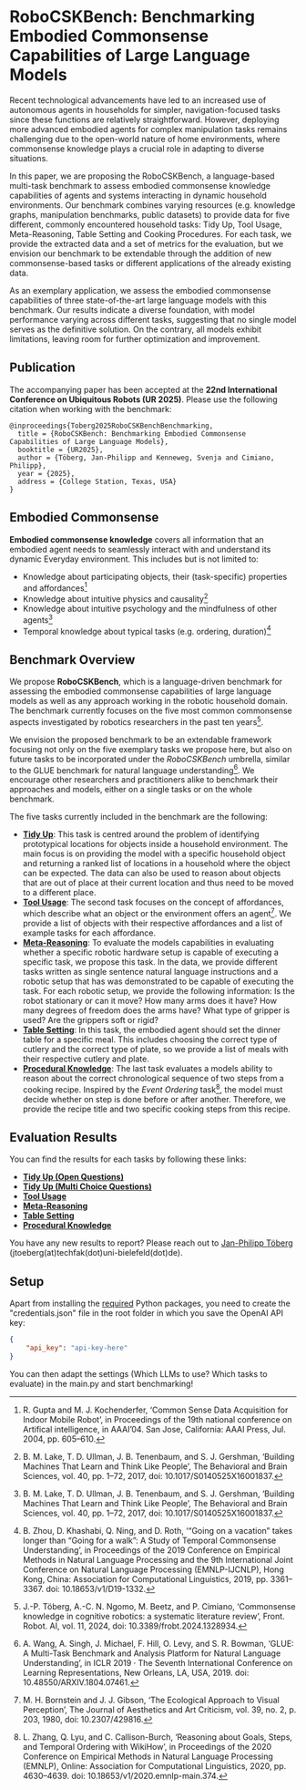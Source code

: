 # RoboCSKBench: Benchmarking Embodied Commonsense Capabilities of Large Language Models

Recent technological advancements have led to an increased use of autonomous agents in households for simpler, navigation-focused tasks since these functions are relatively straightforward.
However, deploying more advanced embodied agents for complex manipulation tasks remains challenging due to the open-world nature of home environments, where commonsense knowledge plays a crucial role in adapting to diverse situations.

In this paper, we are proposing the RoboCSKBench, a language-based multi-task benchmark to assess embodied commonsense knowledge capabilities of agents and systems interacting in dynamic household environments.
Our benchmark combines varying resources (e.g. knowledge graphs, manipulation benchmarks, public datasets) to provide data for five different, commonly encountered household tasks: Tidy Up, Tool Usage, Meta-Reasoning, Table Setting and Cooking Procedures.
For each task, we provide the extracted data and a set of metrics for the evaluation, but we envision our benchmark to be extendable through the addition of new commonsense-based tasks or different applications of the already existing data.

As an exemplary application, we assess the embodied commonsense capabilities of three state-of-the-art large language models with this benchmark.
Our results indicate a diverse foundation, with model performance varying across different tasks, suggesting that no single model serves as the definitive solution.
On the contrary, all models exhibit limitations, leaving room for further optimization and improvement.

## Publication

The accompanying paper has been accepted at the **22nd International Conference on Ubiquitous Robots (UR 2025)**. 
Please use the following citation when working with the benchmark:
```
@inproceedings{Toberg2025RoboCSKBenchBenchmarking,
  title = {RoboCSKBench: Benchmarking Embodied Commonsense Capabilities of Large Language Models},
  booktitle = {UR2025},
  author = {Töberg, Jan-Philipp and Kenneweg, Svenja and Cimiano, Philipp},
  year = {2025},
  address = {College Station, Texas, USA}
}
```

## Embodied Commonsense

**Embodied commonsense knowledge** covers all information that an embodied agent needs to seamlessly interact with and understand its dynamic Everyday environment. 
 This includes but is not limited to:
 - Knowledge about participating objects, their (task-specific) properties and affordances[^1]
 - Knowledge about intuitive physics and causality[^2]
 - Knowledge about intuitive psychology and the mindfulness of other agents[^2]
 - Temporal knowledge about typical tasks (e.g. ordering, duration)[^3]

## Benchmark Overview

We propose **RoboCSKBench**, which is a language-driven benchmark for assessing the embodied commonsense capabilities of large language models as well as any approach working in the robotic household domain.
The benchmark currently focuses on the five most common commonsense aspects investigated by robotics researchers in the past ten years[^4].

We envision the proposed benchmark to be an extendable framework focusing not only on the five exemplary tasks we propose here, but also on future tasks to be incorporated under the *RoboCSKBench* umbrella, similar to the GLUE benchmark for natural language understanding[^5].
We encourage other researchers and practitioners alike to benchmark their approaches and models, either on a single tasks or on the whole benchmark.

The five tasks currently included in the benchmark are the following:
- **[Tidy Up](./tidy_up/README.md)**: This task is centred around the problem of identifying prototypical locations for objects inside a household environment.
The main focus is on providing the model with a specific household object and returning a ranked list of locations in a household where the object can be expected.
The data can also be used to reason about objects that are out of place at their current location and thus need to be moved to a different place.
- **[Tool Usage](./tool_usage/README.md)**: The second task focuses on the concept of affordances, which describe what an object or the environment offers an agent[^6].
We provide a list of objects with their respective affordances and a list of example tasks for each affordance. 
- **[Meta-Reasoning](./meta_reasoning/README.md)**: To evaluate the models capabilities in evaluating whether a specific robotic hardware setup is capable of executing a specific task, we propose this task.
In the data, we provide different tasks written as single sentence natural language instructions and a robotic setup that has was demonstrated to be capable of executing the task.
For each robotic setup, we provide the following information: Is the robot stationary or can it move? How many arms does it have? How many degrees of freedom does the arms have? What type of gripper is used? Are the grippers soft or rigid?
- **[Table Setting](./table_setting/README.md)**: In this task, the embodied agent should set the dinner table for a specific meal. 
This includes choosing the correct type of cutlery and the correct type of plate, so we provide a list of meals with their respective cutlery and plate.
- **[Procedural Knowledge](./procedural_knowledge/README.md)**: The last task evaluates a models ability to reason about the correct chronological sequence of two steps from a cooking recipe. 
Inspired by the *Event Ordering* task[^7], the model must decide whether on step is done before or after another.
Therefore, we provide the recipe title and two specific cooking steps from this recipe.

## Evaluation Results

You can find the results for each tasks by following these links:
- **[Tidy Up (Open Questions)](tidy_up/results_open/model_overview.csv)**
- **[Tidy Up (Multi Choice Questions)](tidy_up/results_multi/model_overview.csv)**
- **[Tool Usage](./tool_usage/results/model_overview.csv)**
- **[Meta-Reasoning](./meta_reasoning/results/model_overview.csv)**
- **[Table Setting](./table_setting/results/model_overview.csv)**
- **[Procedural Knowledge](./procedural_knowledge/results/model_overview.csv)**

You have any new results to report? Please reach out to [Jan-Philipp Töberg](https://www.uni-bielefeld.de/fakultaeten/technische-fakultaet/arbeitsgruppen/semantic-computing/team/jan-philipp-toeberg/) (jtoeberg(at)techfak(dot)uni-bielefeld(dot)de).

## Setup

Apart from installing the [required](requirements.txt) Python packages, you need to create the "credentials.json" file in the root folder in which you save the OpenAI API key:
```json
{
    "api_key": "api-key-here"
}
```
You can then adapt the settings (Which LLMs to use? Which tasks to evaluate) in the main.py and start benchmarking!

[^1]: R. Gupta and M. J. Kochenderfer, ‘Common Sense Data Acquisition for Indoor Mobile Robot’, in Proceedings of the 19th national conference on Artifical intelligence, in AAAI’04. San Jose, California: AAAI Press, Jul. 2004, pp. 605–610.

[^2]: B. M. Lake, T. D. Ullman, J. B. Tenenbaum, and S. J. Gershman, ‘Building Machines That Learn and Think Like People’, The Behavioral and Brain Sciences, vol. 40, pp. 1–72, 2017, doi: 10.1017/S0140525X16001837.

[^3]: B. Zhou, D. Khashabi, Q. Ning, and D. Roth, ‘“Going on a vacation” takes longer than “Going for a walk”: A Study of Temporal Commonsense Understanding’, in Proceedings of the 2019 Conference on Empirical Methods in Natural Language Processing and the 9th International Joint Conference on Natural Language Processing (EMNLP-IJCNLP), Hong Kong, China: Association for Computational Linguistics, 2019, pp. 3361–3367. doi: 10.18653/v1/D19-1332.

[^4]: J.-P. Töberg, A.-C. N. Ngomo, M. Beetz, and P. Cimiano, ‘Commonsense knowledge in cognitive robotics: a systematic literature review’, Front. Robot. AI, vol. 11, 2024, doi: 10.3389/frobt.2024.1328934.

[^5]: A. Wang, A. Singh, J. Michael, F. Hill, O. Levy, and S. R. Bowman, ‘GLUE: A Multi-Task Benchmark and Analysis Platform for Natural Language Understanding’, in ICLR 2019 · The Seventh International Conference on Learning Representations, New Orleans, LA, USA, 2019. doi: 10.48550/ARXIV.1804.07461.

[^6]: M. H. Bornstein and J. J. Gibson, ‘The Ecological Approach to Visual Perception’, The Journal of Aesthetics and Art Criticism, vol. 39, no. 2, p. 203, 1980, doi: 10.2307/429816.

[^7]: L. Zhang, Q. Lyu, and C. Callison-Burch, ‘Reasoning about Goals, Steps, and Temporal Ordering with WikiHow’, in Proceedings of the 2020 Conference on Empirical Methods in Natural Language Processing (EMNLP), Online: Association for Computational Linguistics, 2020, pp. 4630–4639. doi: 10.18653/v1/2020.emnlp-main.374.

